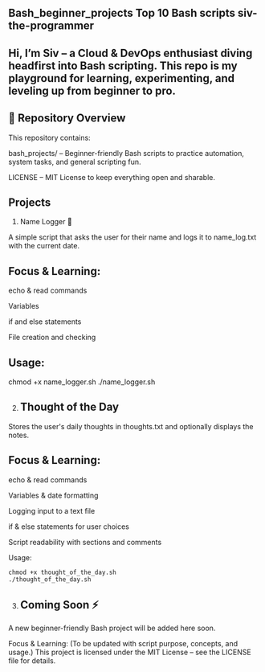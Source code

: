 Bash_beginner_projects
Top 10 Bash scripts
siv-the-programmer 
------------------------
Hi, I’m Siv – a Cloud & DevOps enthusiast diving headfirst into Bash scripting. This repo is my playground for learning, experimenting, and leveling up from beginner to pro.
-

🔹 Repository Overview
----------------------

This repository contains:

bash_projects/ – Beginner-friendly Bash scripts to practice automation, system tasks, and general scripting fun.

LICENSE – MIT License to keep everything open and sharable.

 Projects
 ----
1. Name Logger 📝

A simple script that asks the user for their name and logs it to name_log.txt with the current date.

Focus & Learning:
-----

echo & read commands

Variables

if and else statements

File creation and checking

Usage:
----

chmod +x name_logger.sh
./name_logger.sh

2. Thought of the Day 
   -------------------
Stores the user's daily thoughts in thoughts.txt and optionally displays the notes.

Focus & Learning:
---

echo & read commands

Variables & date formatting

Logging input to a text file

if & else statements for user choices

Script readability with sections and comments

Usage:
```
chmod +x thought_of_the_day.sh
./thought_of_the_day.sh
```
3. Coming Soon ⚡
   ------------
A new beginner-friendly Bash project will be added here soon.

Focus & Learning:
(To be updated with script purpose, concepts, and usage.)
This project is licensed under the MIT License – see the LICENSE
 file for details.

